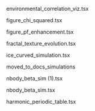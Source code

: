environmental_correlation_viz.tsx


figure_chi_squared.tsx


figure_pf_enhancement.tsx


fractal_texture_evolution.tsx


ice_curved_simulation.tsx


moved_to_docs_simulations


nbody_beta_sim (1).tsx


nbody_beta_sim.tsx

harmonic_periodic_table.tsx

